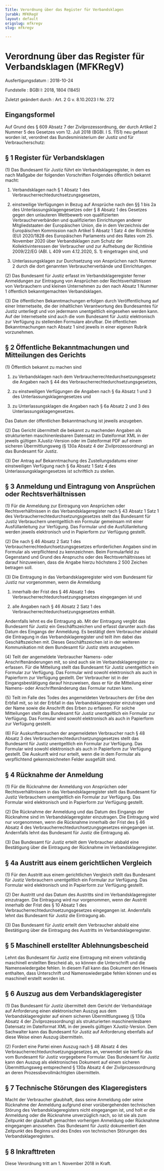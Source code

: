 ```yaml
---
Title: Verordnung über das Register für Verbandsklagen
jurabk: MFKRegV
layout: default
origslug: mfkregv
slug: mfkregv

---
```


# Verordnung über das Register für Verbandsklagen (MFKRegV)

Ausfertigungsdatum
:   2018-10-24

Fundstelle
:   BGBl I: 2018, 1804 (1845)

Zuletzt geändert durch
:   Art. 2 G v. 8.10.2023 I Nr. 272


## Eingangsformel

Auf Grund des § 609 Absatz 7 der Zivilprozessordnung, der durch Artikel 2 Nummer 5 des Gesetzes vom 12. Juli 2018 (BGBl. I S. 1151) neu gefasst worden ist, verordnet das Bundesministerium der Justiz und für Verbraucherschutz:


## § 1 Register für Verbandsklagen

(1) Das Bundesamt für Justiz führt ein Verbandsklageregister, in dem es nach Maßgabe der folgenden Vorschriften Folgendes öffentlich bekannt macht:

1.  Verbandsklagen nach § 1 Absatz 1 des Verbraucherrechtedurchsetzungsgesetzes,


2.  einstweilige Verfügungen in Bezug auf Ansprüche nach den §§ 1 bis 2a des Unterlassungsklagengesetzes oder § 8 Absatz 1 des Gesetzes gegen den unlauteren Wettbewerb von qualifizierten Verbraucherverbänden und qualifizierten Einrichtungen anderer Mitgliedstaaten der Europäischen Union, die in dem Verzeichnis der Europäischen Kommission nach Artikel 5 Absatz 1 Satz 4 der Richtlinie (EU) 2020/1828 des Europäischen Parlaments und des Rates vom 25. November 2020 über Verbandsklagen zum Schutz der Kollektivinteressen der Verbraucher und zur Aufhebung der Richtlinie 2009/22/EG (ABl. L 409 vom 4.12.2020, S. 1) eingetragen sind, und


3.  Unterlassungsklagen zur Durchsetzung von Ansprüchen nach Nummer 2 durch die dort genannten Verbraucherverbände und Einrichtungen.




(2) Das Bundesamt für Justiz erfasst im Verbandsklageregister ferner Anmeldungen zur Eintragung von Ansprüchen oder Rechtsverhältnissen von Verbrauchern und kleinen Unternehmen zu den nach Absatz 1 Nummer 1 öffentlich bekanntgemachten Verbandsklagen.

(3) Die öffentlichen Bekanntmachungen erfolgen durch Veröffentlichung auf einer Internetseite, die der inhaltlichen Verantwortung des Bundesamtes für Justiz unterliegt und von jedermann unentgeltlich eingesehen werden kann. Auf der Internetseite sind auch die vom Bundesamt für Justiz elektronisch zur Verfügung zu stellenden Formulare abrufbar. Die öffentlichen Bekanntmachungen nach Absatz 1 sind jeweils in einer eigenen Rubrik vorzunehmen.


## § 2 Öffentliche Bekanntmachungen und Mitteilungen des Gerichts

(1) Öffentlich bekannt zu machen sind

1.  zu Verbandsklagen nach dem Verbraucherrechtedurchsetzungsgesetz die Angaben nach § 44 des Verbraucherrechtedurchsetzungsgesetzes,


2.  zu einstweiligen Verfügungen die Angaben nach § 6a Absatz 1 und 3 des Unterlassungsklagengesetzes und


3.  zu Unterlassungsklagen die Angaben nach § 6a Absatz 2 und 3 des Unterlassungsklagengesetzes.



Das Datum der öffentlichen Bekanntmachung ist jeweils anzugeben.

(2) Das Gericht übermittelt die bekannt zu machenden Angaben als strukturierten maschinenlesbaren Datensatz im Dateiformat XML in der jeweils gültigen XJustiz-Version oder im Dateiformat PDF auf einem sicheren Übermittlungsweg (§ 130a Absatz 4 der Zivilprozessordnung) an das Bundesamt für Justiz.

(3) Der Antrag auf Bekanntmachung des Zustellungsdatums einer einstweiligen Verfügung nach § 6a Absatz 1 Satz 4 des Unterlassungsklagengesetzes ist schriftlich zu stellen.


## § 3 Anmeldung und Eintragung von Ansprüchen oder Rechtsverhältnissen

(1) Für die Anmeldung zur Eintragung von Ansprüchen oder Rechtsverhältnissen in das Verbandsklageregister nach § 43 Absatz 1 Satz 1 des Verbraucherrechtedurchsetzungsgesetzes stellt das Bundesamt für Justiz Verbrauchern unentgeltlich ein Formular gemeinsam mit einer Ausfüllanleitung zur Verfügung. Das Formular und die Ausfüllanleitung werden jeweils elektronisch und in Papierform zur Verfügung gestellt.

(2) Die nach § 46 Absatz 2 Satz 1 des Verbraucherrechtedurchsetzungsgesetzes erforderlichen Angaben sind im Formular als verpflichtend zu kennzeichnen. Beim Formularfeld zu Gegenstand und Grund des Anspruchs oder des Rechtsverhältnisses ist darauf hinzuweisen, dass die Angabe hierzu höchstens 2 500 Zeichen betragen soll.

(3) Die Eintragung in das Verbandsklageregister wird vom Bundesamt für Justiz nur vorgenommen, wenn die Anmeldung

1.  innerhalb der Frist des § 46 Absatz 1 des Verbraucherrechtedurchsetzungsgesetzes eingegangen ist und


2.  alle Angaben nach § 46 Absatz 2 Satz 1 des Verbraucherrechtedurchsetzungsgesetzes enthält.



Andernfalls lehnt es die Eintragung ab. Mit der Eintragung vergibt das Bundesamt für Justiz ein Geschäftszeichen und erfasst darunter auch das Datum des Eingangs der Anmeldung. Es bestätigt dem Verbraucher alsbald die Eintragung in das Verbandsklageregister und teilt ihm dabei das Geschäftszeichen mit. Dieses Geschäftszeichen ist in der weiteren Kommunikation mit dem Bundesamt für Justiz stets anzugeben.

(4) Teilt der angemeldete Verbraucher Namens- oder Anschriftenänderungen mit, so sind auch sie im Verbandsklageregister zu erfassen. Für die Mitteilung stellt das Bundesamt für Justiz unentgeltlich ein Formular zur Verfügung. Das Formular wird sowohl elektronisch als auch in Papierform zur Verfügung gestellt. Der Verbraucher ist in der Eingangsbestätigung darauf hinzuweisen, dass er für die Mitteilung einer Namens- oder Anschriftenänderung das Formular nutzen kann.

(5) Teilt im Falle des Todes des angemeldeten Verbrauchers der Erbe den Erbfall mit, so ist der Erbfall in das Verbandsklageregister einzutragen und der Name sowie die Anschrift des Erben zu erfassen. Für solche Mitteilungen stellt das Bundesamt für Justiz unentgeltlich ein Formular zur Verfügung. Das Formular wird sowohl elektronisch als auch in Papierform zur Verfügung gestellt.

(6) Für Auskunftsersuchen der angemeldeten Verbraucher nach § 48 Absatz 3 des Verbraucherrechtedurchsetzungsgesetzes stellt das Bundesamt für Justiz unentgeltlich ein Formular zur Verfügung. Das Formular wird sowohl elektronisch als auch in Papierform zur Verfügung gestellt. Die Auskunft wird nur erteilt, wenn die in dem Formular als verpflichtend gekennzeichneten Felder ausgefüllt sind.


## § 4 Rücknahme der Anmeldung

(1) Für die Rücknahme der Anmeldung von Ansprüchen oder Rechtsverhältnissen in das Verbandsklageregister stellt das Bundesamt für Justiz Verbrauchern unentgeltlich ein Formular zur Verfügung. Das Formular wird elektronisch und in Papierform zur Verfügung gestellt.

(2) Die Rücknahme der Anmeldung und das Datum des Eingangs der Rücknahme sind im Verbandsklageregister einzutragen. Die Eintragung wird nur vorgenommen, wenn die Rücknahme innerhalb der Frist des § 46 Absatz 4 des Verbraucherrechtedurchsetzungsgesetzes eingegangen ist. Andernfalls lehnt das Bundesamt für Justiz die Eintragung ab.

(3) Das Bundesamt für Justiz erteilt dem Verbraucher alsbald eine Bestätigung über die Eintragung der Rücknahme im Verbandsklageregister.


## § 4a Austritt aus einem gerichtlichen Vergleich

(1) Für den Austritt aus einem gerichtlichen Vergleich stellt das Bundesamt für Justiz Verbrauchern unentgeltlich ein Formular zur Verfügung. Das Formular wird elektronisch und in Papierform zur Verfügung gestellt.

(2) Der Austritt und das Datum des Austritts sind im Verbandsklageregister einzutragen. Die Eintragung wird nur vorgenommen, wenn der Austritt innerhalb der Frist des § 10 Absatz 1 des Verbraucherrechtedurchsetzungsgesetzes eingegangen ist. Andernfalls lehnt das Bundesamt für Justiz die Eintragung ab.

(3) Das Bundesamt für Justiz erteilt dem Verbraucher alsbald eine Bestätigung über die Eintragung des Austritts im Verbandsklageregister.


## § 5 Maschinell erstellter Ablehnungsbescheid

Lehnt das Bundesamt für Justiz eine Eintragung mit einem vollständig maschinell erstellten Bescheid ab, so können die Unterschrift und die Namenswiedergabe fehlen. In diesem Fall kann das Dokument den Hinweis enthalten, dass Unterschrift und Namenswiedergabe fehlen können und es maschinell erstellt worden ist.


## § 6 Auszug aus dem Verbandsklageregister

(1) Das Bundesamt für Justiz übermittelt dem Gericht der Verbandsklage auf Anforderung einen elektronischen Auszug aus dem Verbandsklageregister auf einem sicheren Übermittlungsweg (§ 130a Absatz 4 der Zivilprozessordnung) als strukturierten maschinenlesbaren Datensatz im Dateiformat XML in der jeweils gültigen XJustiz-Version. Dem Sachwalter kann das Bundesamt für Justiz auf Anforderung ebenfalls auf diese Weise einen Auszug übermitteln.

(2) Fordert eine Partei einen Auszug nach § 48 Absatz 4 des Verbraucherrechtedurchsetzungsgesetzes an, verwendet sie hierfür das vom Bundesamt für Justiz vorgegebene Formular. Das Bundesamt für Justiz kann den Auszug als elektronisches Dokument auf einem sicheren Übermittlungsweg entsprechend § 130a Absatz 4 der Zivilprozessordnung an deren Prozessbevollmächtigten übermitteln.


## § 7 Technische Störungen des Klageregisters

Macht der Verbraucher glaubhaft, dass seine Anmeldung oder seine Rücknahme der Anmeldung aufgrund einer vorübergehenden technischen Störung des Verbandsklageregisters nicht eingegangen ist, und holt er die Anmeldung oder die Rücknahme unverzüglich nach, so ist sie als zum Zeitpunkt der glaubhaft gemachten vorherigen Anmeldung oder Rücknahme eingegangen anzusehen. Das Bundesamt für Justiz dokumentiert den Zeitpunkt des Beginns und des Endes von technischen Störungen des Verbandsklageregisters.


## § 8 Inkrafttreten

Diese Verordnung tritt am 1. November 2018 in Kraft.

